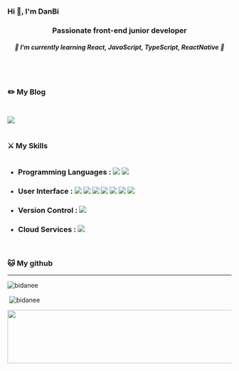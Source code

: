 ### Hi 👋, I'm DanBi

<h3 align="center">Passionate front-end junior developer</h3>
<h5 align="center">🐣 I’m currently learning React, JavaScript, TypeScript, ReactNative 🐣</h5>
<br></br>

<h3 align="left">✏️ My Blog</h3>
<h1></h1>

<a href="https://100days-do.tistory.com/"><img src="https://img.shields.io/badge/Tistory-FF6A00?style=for-the-badge&logo=Tistory&logoColor=white"></a>
<br></br>


<h3 align="left">⚔️ My Skills</h3>
<h1></h1>

<p align="left"> 

  
  * <h3>Programming Languages : <img src="https://img.shields.io/badge/JavaScript-F7DF1E?style=flat-square&logo=javascript&logoColor=black"/> <img src="https://img.shields.io/badge/Typescript-3178C6?style=flat-square&logo=Typescript&logoColor=white"/></h3>

  * <h3>User Interface : <img src="https://img.shields.io/badge/React-61DAFB?style=flat-square&logo=React&logoColor=black"/> <img src="https://img.shields.io/badge/React Native-61DAFB?style=flat-square&logo=React&logoColor=black"/> <img src="https://img.shields.io/badge/HTML5-E34F26?style=flat-square&logo=html5&logoColor=white"/> <img src="https://img.shields.io/badge/CSS3-1572B6?style=flat-square&logo=css3&logoColor=white"/> <img src="https://img.shields.io/badge/Sass-CC6699?style=flat-square&logo=Sass&logoColor=white"/> <img src="https://img.shields.io/badge/styled components-DB7093?style=flat-square&logo=styled-components&logoColor=white"/> <img src="https://img.shields.io/badge/Tailwind CSS-06B6D4?style=flat-square&logo=Tailwind CSS&logoColor=white"/>
  </h3> 

  * <h3> Version Control : <img src="https://img.shields.io/badge/Git-F05032?style=flat-square&logo=git&logoColor=white"/>
</h3>

  * <h3> Cloud Services : <img src="https://img.shields.io/badge/Firebase-FFCA28?style=flat-square&logo=firebase&logoColor=black"/>  </h3>
</p>
</br>


<h3 align="left">🐱 My github</h3>

---

<p><img align="center" src="https://github-readme-stats.vercel.app/api/top-langs?username=bidanee&show_icons=true&locale=en&layout=compact" alt="bidanee" /></p>

<p>&nbsp;<img align="center" src="https://github-readme-stats.vercel.app/api?username=bidanee&show_icons=true&locale=en" alt="bidanee" /></p>
<a href="https://github.com/devxb/gitanimals">
  <img src="https://render.gitanimals.org/lines/{username}?pet-id=1" width="1000" height="120"/>
</a>
